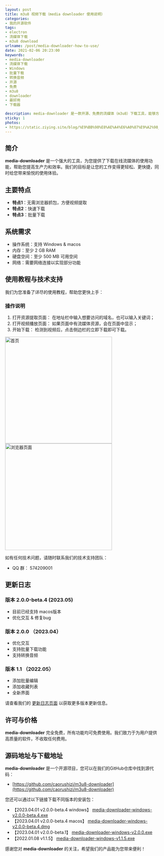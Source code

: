 ```yaml
---
layout: post
title: m3u8 视频下载（media downloader 使用说明）
categories:
- 我的开源软件
tags:
- electron
- 流媒体下载
- m3u8 download
urlname: /post/media-downloader-how-to-use/
date: 2021-02-06 20:23:00
keywords:
- media-downloader
- 流媒体下载
- Windows
- 批量下载
- 转换音频
- 开源
- 免费
- m3u8
- downloader
- 最好用
- 下载器

description: media-downloader 是一款开源、免费的流媒体（m3u8）下载工具，能够方便地提取在线流媒体，实现快速、批量下载并支持音频转换。该工具适用于 Windows 操作系统，需要至少 2GB RAM 和 500MB 可用硬盘空间，并且需要网络连接以实现部分功能。使用该工具，无需浏览器抓包即可方便地提取视频，使您的工作更加轻松、高效。此外，该工具提供了详细的使用教程和技术支持，以及更新日志和源码地址和下载地址。
sticky: 1
photos:
- https://static.ziying.site/blog/%E9%BB%98%E8%AE%A4%E6%A0%87%E9%A2%98__2023-05-04+10_40_45.png
---
```


## 简介

**media-downloader** 是一个强大的工具，为您提供了下载在线流媒体的使用功能，帮助您提高生产力和效率。我们的目标是让您的工作变得更轻松、更快捷，同时给您带来愉悦的使用体验。

## 主要特点

- **特点1**：无需浏览器抓包，方便视频提取
- **特点2**：快速下载
- **特点3**：批量下载

<!--more-->

## 系统需求

- 操作系统：支持 Windows & macos
- 内存：至少 2 GB RAM
- 硬盘空间：至少 500 MB 可用空间
- 网络：需要网络连接以实现部分功能

## 使用教程与技术支持

我们为您准备了详尽的使用教程，帮助您更快上手：

### 操作说明

1. 打开资源提取页面： 在地址栏中输入想要访问的域名，也可以输入关键词；
2. 打开视频播放页面： 如果页面中有流媒体资源，会在页面中显示；
3. 开始下载： 检测到视频后，点击侧边栏的立即下载即可下载。

<img src="https://www.static.ziying.site/oss-client/home-page.png" height="350" alt="首页" />
<img src="https://www.static.ziying.site/oss-client/browser-page.png" height="350" alt="浏览器页面" />

如有任何技术问题，请随时联系我们的技术支持团队：

- QQ 群： 574209001

## 更新日志

### 版本 2.0.0-beta.4 (2023.05)
- 目前已经支持 macos版本
- 优化交互 & 修复bug

### 版本 2.0.0 （2023.04）

- 优化交互
- 支持批量下载功能
- 支持转换音频

### 版本 1.1 （2022.05）

- 添加批量编辑
- 添加收藏列表
- 全新界面

请查看我们的 [更新日志页面](https://github.com/caorushizi/m3u8-downloader/releases) 以获取更多版本更新信息。

## 许可与价格

**media-downloader** 完全免费，所有功能均可免费使用。我们致力于为用户提供高质量的软件，不收取任何费用。

## 源码地址与下载地址

**media-downloader** 是一个开源项目，您可以在我们的GitHub仓库中找到源代码：

- [https://github.com/caorushizi/m3u8-downloader](https://github.com/caorushizi/m3u8-downloader)

您还可以通过以下链接下载不同版本的安装包：

- 【2023.04.01 v2.0.0-beta.4 windows】 [media-downloader-windows-v2.0.0-beta.4.exe](https://github.com/caorushizi/m3u8-downloader/releases/download/v2.0.0-beta.4/media-downloader-setup-2.0.0-beta.4.exe)
- 【2023.04.01 v2.0.0-beta.4 macos】 [media-downloader-windows-v2.0.0-beta.4.dmg](https://github.com/caorushizi/m3u8-downloader/releases/download/v2.0.0-beta.4/media-downloader-setup-2.0.0-beta.4.dmg)
- 【2023.04.01 v2.0.0-beta.1】 [media-downloader-windows-v2.0.0.exe](https://github.com/caorushizi/m3u8-downloader/releases/download/v2.0.0-beta.1/media-downloader-setup-2.0.0-beta.1.exe)
- 【2022.01.08 v1.1.5】 [media-downloader-windows-v1.1.5.exe](https://github.com/caorushizi/m3u8-downloader/releases/download/1.1.5/media-downloader-setup-1.1.5.exe)

感谢您对 **media-downloader** 的关注，希望我们的产品能为您带来便利！
